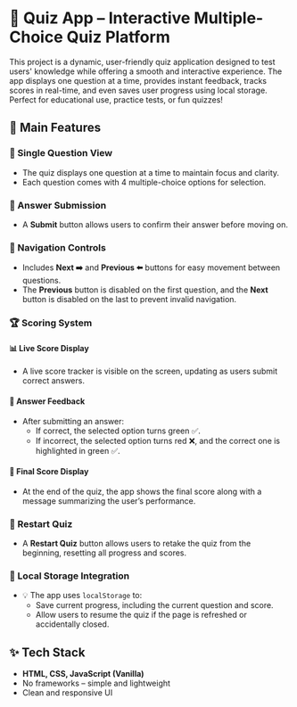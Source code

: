 # 🎯 Quiz App – Interactive Multiple-Choice Quiz Platform

This project is a dynamic, user-friendly quiz application designed to test users' knowledge while offering a smooth and interactive experience. The app displays one question at a time, provides instant feedback, tracks scores in real-time, and even saves user progress using local storage. Perfect for educational use, practice tests, or fun quizzes!

## 🧩 Main Features

### 📄 Single Question View
- The quiz displays one question at a time to maintain focus and clarity.
- Each question comes with 4 multiple-choice options for selection.

### 🧠 Answer Submission
- A **Submit** button allows users to confirm their answer before moving on.

### 🧭 Navigation Controls
- Includes **Next ➡️** and **Previous ⬅️** buttons for easy movement between questions.
- The **Previous** button is disabled on the first question, and the **Next** button is disabled on the last to prevent invalid navigation.

### 🏆 Scoring System

#### 📊 Live Score Display
- A live score tracker is visible on the screen, updating as users submit correct answers.

#### 🎨 Answer Feedback
- After submitting an answer:
  - If correct, the selected option turns green ✅.
  - If incorrect, the selected option turns red ❌, and the correct one is highlighted in green ✅.

#### 🏁 Final Score Display
- At the end of the quiz, the app shows the final score along with a message summarizing the user’s performance.

### 🔁 Restart Quiz
- A **Restart Quiz** button allows users to retake the quiz from the beginning, resetting all progress and scores.

### 💾 Local Storage Integration
- 💡 The app uses `localStorage` to:
  - Save current progress, including the current question and score.
  - Allow users to resume the quiz if the page is refreshed or accidentally closed.

## ✨ Tech Stack
- **HTML, CSS, JavaScript (Vanilla)**  
- No frameworks – simple and lightweight  
- Clean and responsive UI
